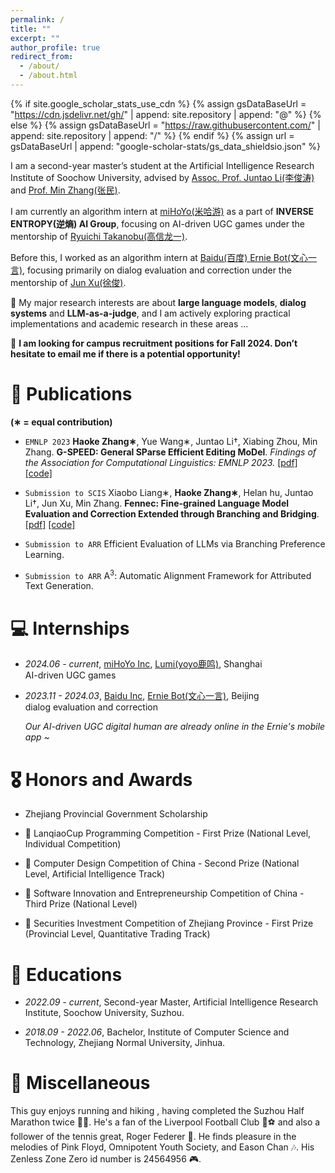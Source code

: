 ```yaml
---
permalink: /
title: ""
excerpt: ""
author_profile: true
redirect_from: 
  - /about/
  - /about.html
---
```


{% if site.google_scholar_stats_use_cdn %}
{% assign gsDataBaseUrl = "https://cdn.jsdelivr.net/gh/" | append: site.repository | append: "@" %}
{% else %}
{% assign gsDataBaseUrl = "https://raw.githubusercontent.com/" | append: site.repository | append: "/" %}
{% endif %}
{% assign url = gsDataBaseUrl | append: "google-scholar-stats/gs_data_shieldsio.json" %}

<span class='anchor' id='about-me'></span>

I am a second-year master’s student at the Artificial Intelligence Research Institute of Soochow University, advised by [Assoc. Prof. Juntao Li(李俊涛)](https://lijuntaopku.github.io/) and [Prof. Min Zhang(张民)](https://scholar.google.com/citations?hl=zh-CN&user=CncXH-YAAAAJ).

I am currently an algorithm intern at [miHoYo(米哈游)](https://www.mihoyo.com/) as a part of **INVERSE ENTROPY(逆熵) AI Group**, focusing on AI-driven UGC games under the mentorship of [Ryuichi Takanobu(高信龙一)](https://truthless11.github.io/).

Before this, I worked as an algorithm intern at [Baidu(百度) Ernie Bot(文心一言)](https://yiyan.baidu.com/), focusing primarily on dialog evaluation and correction under the mentorship of [Jun Xu(徐俊)](https://scholar.google.com/citations?hl=zh-CN&user=uGy95bgAAAAJ).

🤔 My major research interests are about **large language models**, **dialog systems** and **LLM-as-a-judge**, and I am actively exploring practical implementations and academic research in these areas ...

🤝 **I am looking for campus recruitment positions for Fall 2024. Don’t hesitate to email me if there is a potential opportunity!**

# 📝 Publications 
  
**(∗ = equal contribution)**

- ``EMNLP 2023`` **Haoke Zhang∗**, Yue Wang∗, Juntao Li†, Xiabing Zhou, Min Zhang. **G-SPEED: General SParse Efficient Editing MoDel**. *Findings of the Association for Computational Linguistics: EMNLP 2023.* [[pdf]](https://aclanthology.org/2023.findings-emnlp.142.pdf) [[code]](https://github.com/Banner-Z/G-SPEED)

- ``Submission to SCIS`` Xiaobo Liang∗, **Haoke Zhang∗**, Helan hu, Juntao Li†, Jun Xu, Min Zhang. **Fennec: Fine-grained Language Model Evaluation and Correction Extended through Branching and Bridging**. [[pdf]](https://arxiv.org/pdf/2405.12163) [[code]](https://github.com/dropreg/Fennec)

- ``Submission to ARR`` Efficient Evaluation of LLMs via Branching Preference Learning.

- ``Submission to ARR`` A<sup>3</sup>: Automatic Alignment Framework for Attributed Text Generation.

# 💻 Internships

- *2024.06 - current*, [miHoYo Inc](https://www.mihoyo.com/), [Lumi(yoyo鹿鸣)](https://space.bilibili.com/488836173/), Shanghai  
  AI-driven UGC games

- *2023.11 - 2024.03*, [Baidu Inc](https://home.baidu.com/), [Ernie Bot(文心一言)](https://yiyan.baidu.com/), Beijing  
  dialog evaluation and correction
  
  *Our AI-driven UGC digital human are already online in the Ernie's mobile app ~*

# 🎖 Honors and Awards

- Zhejiang Provincial Government Scholarship

- 🥇 LanqiaoCup Programming Competition - First Prize (National Level, Individual Competition)

- 🥈 Computer Design Competition of China - Second Prize (National Level, Artificial Intelligence Track)

- 🥉 Software Innovation and Entrepreneurship Competition of China - Third Prize (National Level)

- 🥇 Securities Investment Competition of Zhejiang Province - First Prize (Provincial Level, Quantitative Trading Track)

# 📖 Educations

- *2022.09 - current*, Second-year Master, Artificial Intelligence Research Institute, Soochow University, Suzhou.

- *2018.09 - 2022.06*, Bachelor, Institute of Computer Science and Technology, Zhejiang Normal University, Jinhua. 

# 🎁 Miscellaneous
This guy enjoys running and hiking , having completed the Suzhou Half Marathon twice 🏃‍♂️. He's a fan of the Liverpool Football Club 🔴⚽ and also a follower of the tennis great, Roger Federer 🎾. He finds pleasure in the melodies of Pink Floyd, Omnipotent Youth Society, and Eason Chan 🎶. His Zenless Zone Zero id number is 24564956 🎮.
